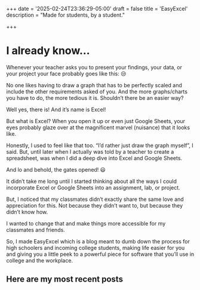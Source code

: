 +++
date = '2025-02-24T23:36:29-05:00'
draft = false
title = 'EasyExcel'
description = "Made for students, by a student."

+++
# I already know…

Whenever your teacher asks you to present your findings, your data, or your project your face probably goes like this: 😒

No one likes having to draw a graph that has to be perfectly scaled and include the other requirements asked of you. And the more graphs/charts you have to do, the more tedious it is. Shouldn’t there be an easier way?

Well yes, there is! And it’s name is Excel! 

But what is Excel? When you open it up or even just Google Sheets, your eyes probably glaze over at the magnificent marvel (nuisance) that it looks like.  

Honestly, I used to feel like that too. “I’d rather just draw the graph myself”, I said. But, until later when I actually was told by a teacher to create a spreadsheet, was when I did a deep dive into Excel and Google Sheets. 

And lo and behold, the gates opened! 😃

It didn’t take me long until I started thinking about all the ways I could incorporate Excel or Google Sheets into an assignment, lab, or project. 

But, I noticed that my classmates didn’t exactly share the same love and appreciation for this. Not because they didn’t want to, but because they didn’t know how. 

I wanted to change that and make things more accessible for my classmates and friends.

So, I made EasyExcel which is a blog meant to dumb down the process for high schoolers and incoming college students, making life easier for you and giving you a little peek to a powerful piece for software that you’ll use in college and the workplace.
## Here are my most recent posts